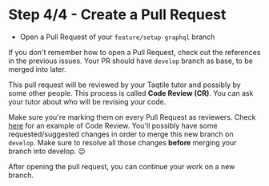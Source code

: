 # Step 4/4 - Create a Pull Request

- Open a Pull Request of your `feature/setup-graphql` branch

If you don't remember how to open a Pull Request, check out the references in the previous issues. Your PR should have `develop` branch as base, to be merged into later.

This pull request will be reviewed by your Taqtile tutor and possibly by some other people. This process is called **Code Review (CR)**. You can ask your tutor about who will be revising your code.

Make sure you're marking them on every Pull Request as reviewers. Check [here](https://github.com/indigotech/br-qsaude-ecommerce-api/pull/119) for an example of Code Review. You'll possibly have some requested/suggested changes in order to merge this new branch on `develop`. Make sure to resolve all those changes **before** merging your branch into develop. 😉

After opening the pull request, you can continue your work on a new branch. 

